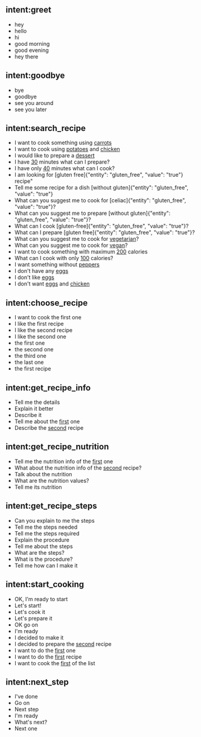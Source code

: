 ## intent:greet
- hey
- hello
- hi
- good morning
- good evening
- hey there

## intent:goodbye
- bye
- goodbye
- see you around
- see you later

## intent:search_recipe
- I want to cook something using [carrots](search_ingredients)
- I want to cook using [potatoes](search_ingredients) and [chicken](search_ingredients)
- I would like to prepare a [dessert](search_text)
- I have [30](max_minutes) minutes what can I prepare?
- I have only [40](max_minutes) minutes what can I cook?
- I am looking for [gluten free]{"entity": "gluten_free", "value": "true"} recipe"
- Tell me some recipe for a dish [without gluten]{"entity": "gluten_free", "value": "true"}
- What can you suggest me to cook for [celiac]{"entity": "gluten_free", "value": "true"}?
- What can you suggest me to prepare [without gluten]{"entity": "gluten_free", "value": "true"}?
- What can I cook [gluten-free]{"entity": "gluten_free", "value": "true"}?
- What can I prepare [gluten free]{"entity": "gluten_free", "value": "true"}?
- What can you suggest me to cook for [vegetarian](vegetarian)?
- What can you suggest me to cook for [vegan](vegan)?
- I want to cook something with maximum [200](max_calories) calories
- What can I cook with only [100](max_calories) calories?
- I want something without [peppers](avoid_ingredients)
- I don't have any [eggs](avoid_ingredients)
- I don't like [eggs](avoid_ingredients)
- I don't want [eggs](avoid_ingredients) and [chicken](avoid_ingredients)

## intent:choose_recipe
- I want to cook the first one
- I like the first recipe
- I like the second recipe
- I like the second one
- the first one
- the second one
- the third one
- the last one
- the first recipe

## intent:get_recipe_info
- Tell me the details
- Explain it better
- Describe it
- Tell me about the [first](chosen_recipe) one
- Describe the [second](chosen_recipe) recipe

## intent:get_recipe_nutrition
- Tell me the nutrition info of the [first](chosen_recipe) one
- What about the nutrition info of the [second](chosen_recipe) recipe?
- Talk about the nutrition
- What are the nutrition values?
- Tell me its nutrition

## intent:get_recipe_steps
- Can you explain to me the steps
- Tell me the steps needed
- Tell me the steps required
- Explain the procedure
- Tell me about the steps
- What are the steps?
- What is the procedure?
- Tell me how can I make it

## intent:start_cooking
- OK, I'm ready to start
- Let's start!
- Let's cook it
- Let's prepare it
- OK go on
- I'm ready
- I decided to make it
- I decided to prepare the [second](chosen_recipe) recipe
- I want to do the [first](chosen_recipe) one
- I want to do the [first](chosen_recipe) recipe
- I want to cook the [first](chosen_recipe) of the list

## intent:next_step
- I've done
- Go on
- Next step
- I'm ready
- What's next?
- Next one
